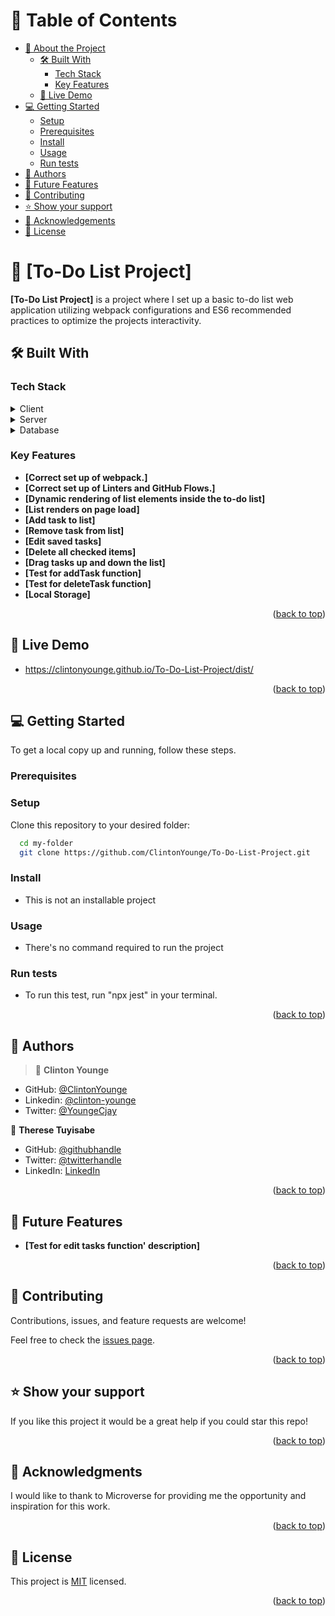 
<a name="readme-top"></a>

# 📗 Table of Contents

- [📖 About the Project](#about-project)
  - [🛠 Built With](#built-with)
    - [Tech Stack](#tech-stack)
    - [Key Features](#key-features)
  - [🚀 Live Demo](#live-demo)
- [💻 Getting Started](#getting-started)
  - [Setup](#setup)
  - [Prerequisites](#prerequisites)
  - [Install](#install)
  - [Usage](#usage)
  - [Run tests](#run-tests)
- [👥 Authors](#authors)
- [🔭 Future Features](#future-features)
- [🤝 Contributing](#contributing)
- [⭐️ Show your support](#support)
- [🙏 Acknowledgements](#acknowledgements)
- [📝 License](#license)

# 📖 [To-Do List Project] <a name="about-project"></a>

**[To-Do List Project]** is a project where I set up a basic to-do list web application utilizing webpack configurations and ES6 recommended practices to optimize the projects interactivity.

## 🛠 Built With <a name="built-with"></a>

### Tech Stack <a name="tech-stack"></a>

<details>
  <summary>Client</summary>
  <ul>
    <li>HTML</li>
    <li>CSS</li>
    <li>JavaScript</li>
  </ul>
</details>

<details>
  <summary>Server</summary>
  <ul>
    <li>GitHub Pages</li>
  </ul>
</details>

<details>
<summary>Database</summary>
  <ul>
    <li>No database was used in this project.</li>
  </ul>
</details>

### Key Features <a name="key-features"></a>

- **[Correct set up of webpack.]**
- **[Correct set up of Linters and GitHub Flows.]**
- **[Dynamic rendering of list elements inside the to-do list]**
- **[List renders on page load]**
- **[Add task to list]**
- **[Remove task from list]**
- **[Edit saved tasks]**
- **[Delete all checked items]**
- **[Drag tasks up and down the list]**
- **[Test for addTask function]**
- **[Test for deleteTask function]**
- **[Local Storage]**


<p align="right">(<a href="#readme-top">back to top</a>)</p>

## 🚀 Live Demo <a name="live-demo"></a>

- https://clintonyounge.github.io/To-Do-List-Project/dist/

<p align="right">(<a href="#readme-top">back to top</a>)</p>

## 💻 Getting Started <a name="getting-started"></a>

To get a local copy up and running, follow these steps.

### Prerequisites
### Setup

Clone this repository to your desired folder:

```sh
  cd my-folder
  git clone https://github.com/ClintonYounge/To-Do-List-Project.git
```

### Install

- This is not an installable project


### Usage

- There's no command required to run the project


### Run tests

- To run this test, run "npx jest" in your terminal.


<p align="right">(<a href="#readme-top">back to top</a>)</p>


## 👥 Authors <a name="authors"></a>

> 👤 **Clinton Younge**
- GitHub: [@ClintonYounge](https://github.com/ClintonYounge)
- Linkedin: [@clinton-younge](https://www.linkedin.com/in/clinton-younge-83386a25a/)
- Twitter: [@YoungeCjay](https://twitter.com/YoungeCjay)

👤 **Therese Tuyisabe**

- GitHub: [@githubhandle](https://github.com/theresetuyi)
- Twitter: [@twitterhandle](https://twitter.com/THERESETUYISAB2)
- LinkedIn: [LinkedIn](https://www.linkedin.com/in/therese-theddy-tuyisabe-249820203/)


<p align="right">(<a href="#readme-top">back to top</a>)</p>

## 🔭 Future Features <a name="future-features"></a>

- **[Test for edit tasks function' description]**

<p align="right">(<a href="#readme-top">back to top</a>)</p>

## 🤝 Contributing <a name="contributing"></a>

Contributions, issues, and feature requests are welcome!

Feel free to check the [issues page](../../issues/).

<p align="right">(<a href="#readme-top">back to top</a>)</p>

## ⭐️ Show your support <a name="support"></a>

If you like this project it would be a great help if you could star this repo!

<p align="right">(<a href="#readme-top">back to top</a>)</p>

## 🙏 Acknowledgments <a name="acknowledgements"></a>

I would like to thank to Microverse for providing me the opportunity and inspiration for this work.

<p align="right">(<a href="#readme-top">back to top</a>)</p>

## 📝 License <a name="license"></a>

This project is [MIT](./MIT.md) licensed.

<p align="right">(<a href="#readme-top">back to top</a>)</p>
